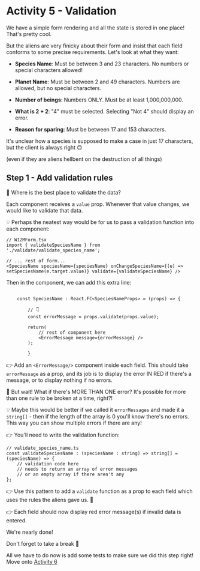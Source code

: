 # Activity 5 - Validation

We have a simple form rendering and all the state is stored in one place! That's pretty cool.

But the aliens are very finicky about their form and insist that each field conforms to some precise requirements. Let's look at what they want:

-   **Species Name**: Must be between 3 and 23 characters. No numbers or special characters allowed!

-   **Planet Name**: Must be between 2 and 49 characters. Numbers are allowed, but no special characters.

-   **Number of beings**: Numbers ONLY. Must be at least 1,000,000,000.

-   **What is 2 + 2**: "4" must be selected. Selecting "Not 4" should display an error.

-   **Reason for sparing**: Must be between 17 and 153 characters.

It's unclear how a species is supposed to make a case in just 17 characters, but the client is always right 🙃

(even if they are aliens hellbent on the destruction of all things)

## Step 1 - Add validation rules

🤔 Where is the best place to validate the data?

Each component receives a `value` prop. Whenever that value changes, we would like to validate that data.

💡 Perhaps the neatest way would be for us to pass a validation function into each component:

```JSX
// W12MForm.tsx
import { validateSpeciesName } from './validate/validate_species_name';

// ... rest of form...
<SpeciesName speciesName={speciesName} onChangeSpeciesName={(e) => setSpeciesName(e.target.value)} validate={validateSpeciesName} />
```

Then in the component, we can add this extra line:

```TSX

	const SpeciesName : React.FC<SpeciesNameProps> = (props) => {

		// 👇
		const errorMessage = props.validate(props.value);

		return(
			// rest of component here
			<ErrorMessage message={errorMessage} />
		);

		}
```

👉 Add an `<ErrorMessage/>` component inside each field. This should take `errorMessage` as a prop, and its job is to display the error IN RED if there's a message, or to display nothing if no errors.

🤔 But wait! What if there's MORE THAN ONE error? It's possible for more than one rule to be broken at a time, right?!

💡 Maybe this would be better if we called it `errorMessages` and made it a `string[]` - then if the length of the array is 0 you'll know there's no errors. This way you can show multiple errors if there are any!

👉 You'll need to write the validation function:

```TSX
// validate_species_name.ts
const validateSpeciesName : (speciesName : string) => string[] = (speciesName) => {
	// validation code here
	// needs to return an array of error messages
	// or an empty array if there aren't any
};
```

👉 Use this pattern to add a `validate` function as a prop to each field which uses the rules the aliens gave us. 👾

👉 Each field should now display red error message(s) if invalid data is entered.

We're nearly done!

Don't forget to take a break 🌯

All we have to do now is add some tests to make sure we did this step right! Move onto [Activity 6](./activity_6.md)
